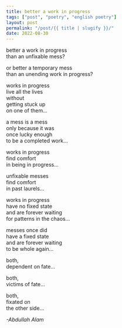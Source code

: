 ```yaml
---
title: better a work in progress
tags: ["post", "poetry", "english poetry"]
layout: post
permalink: "/post/{{ title | slugify }}/"
date: 2022-08-30
---
```


better a work in progress\
than an unfixable mess?

or better a temporary mess\
than an unending work in progress?

works in progress\
live all the lives\
without\
getting stuck up\
on one of them...

a mess is a mess\
only because it was\
once lucky enough\
to be a completed work...

works in progress\
find comfort\
in being in progress...

unfixable messes\
find comfort\
in past laurels...

works in progress\
have no fixed state\
and are forever waiting\
for patterns in the chaos...

messes once did\
have a fixed state\
and are forever waiting\
to be whole again...

both,\
dependent on fate...

both,\
victims of fate...

both,\
fixated on\
the other side...

*-Abdullah Alam*